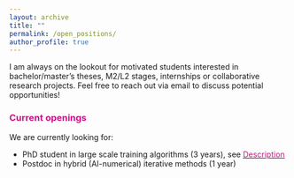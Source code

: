```yaml
---
layout: archive
title: ""
permalink: /open_positions/
author_profile: true
---
```



I am always on the lookout for motivated students interested in bachelor/master’s theses, M2/L2 stages, internships or collaborative research projects. 
Feel free to reach out via email to discuss potential opportunities!



### <span style="color:rgb(199, 21, 133)">Current openings</span>
We are currently looking for: 
<div style="text-align: justify">
<ul>
  <li>PhD student in large scale training algorithms (3 years), see <a href="https://aniti.univ-toulouse.fr/wp-content/uploads/2024/09/HAILSED_PhD_position-1.pdf/"><span style="color:rgb(199, 21, 133)">Description</span></a></li>
  <li>Postdoc in hybrid (AI-numerical) iterative methods (1 year)</li>
</ul>
</div>
